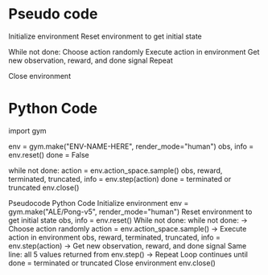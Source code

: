 # Pseudo code
Initialize environment
Reset environment to get initial state

While not done:
    Choose action randomly
    Execute action in environment
    Get new observation, reward, and done signal
    Repeat

Close environment


# Python Code
import gym

env = gym.make("ENV-NAME-HERE", render_mode="human")
obs, info = env.reset()
done = False

while not done:
    action = env.action_space.sample()
    obs, reward, terminated, truncated, info = env.step(action)
    done = terminated or truncated
env.close()



Pseudocode	                                         Python Code
Initialize environment	                               env = gym.make("ALE/Pong-v5", render_mode="human")
Reset environment to get initial state	               obs, info = env.reset()
While not done:	                                       while not done:
→ Choose action randomly	                            action = env.action_space.sample()
→ Execute action in environment	                        obs, reward, terminated, truncated, info = env.step(action)
→ Get new observation, reward, and done signal	        Same line: all 5 values returned from env.step()
→ Repeat	Loop continues until                        done = terminated or truncated
Close environment	                                   env.close()

